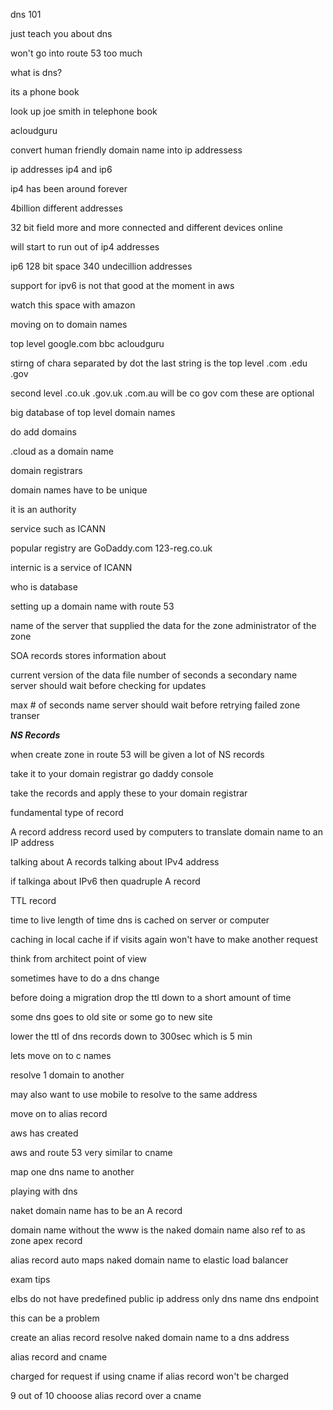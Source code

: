 dns 101

just teach you about dns

won't go into route 53 too much


what is dns?

its a phone book


look up joe smith in telephone book


acloudguru

convert human friendly domain name into ip addressess


ip addresses
ip4
and ip6

ip4 has been around forever

4billion different addresses

32 bit field
more and more connected and different devices online

will start to run out of ip4 addresses


ip6
128 bit space
340 undecillion addresses

support for ipv6 is not that good at the moment in aws

watch this space with amazon

moving on to domain names

top level
google.com
bbc
acloudguru

stirng of chara separated by dot
the last string is the top level
.com
.edu
.gov

second level
.co.uk
.gov.uk
.com.au
will be co
gov
com 
these are optional

big database of top level domain names

do add domains

.cloud as a domain name

domain registrars

domain names have to be unique

it is an authority

service such as ICANN

popular registry are GoDaddy.com
123-reg.co.uk

internic is a service of ICANN

who is database

setting up a domain name with route 53

name of the server that supplied the data for the zone
administrator of the zone

SOA records stores information about

current version of the data file
number of seconds a secondary name server should wait before checking for updates

max # of seconds name server should wait before retrying failed zone transer

***NS Records***

when create zone in route 53 will be given a lot of NS records

take it to your domain registrar
go daddy console

take the records and apply these to your domain registrar

fundamental type of record

A record address record
used by computers to translate domain name to an IP address

talking about A records talking about IPv4 address

if talkinga about IPv6 then quadruple A record

TTL record

time to live 
length of time dns is cached on server or computer

caching in local cache if if visits again won't have to make another request

think from architect point of view


sometimes have to do a dns change

before doing a migration drop the ttl down to a short amount of time


some dns goes to old site or some go to new site

lower the ttl of dns records down to 300sec
which is 5 min

lets move on to c names

resolve 1 domain to another

may also want to use mobile to resolve to the same address

move on to alias record

aws has created

aws and route 53
very similar to cname

map one dns name to another

playing with dns

naket domain name has to be an A record

domain name without the www is the naked domain name
also ref to as zone apex record

alias record
auto maps
naked domain name to elastic load balancer

exam tips

elbs do not have predefined public ip address only dns name
dns endpoint

this can be a problem

create an alias record
resolve naked domain name to a dns address


alias record and cname

charged for request if using cname
if alias record won't be charged

9 out of 10 chooose alias record over a cname
